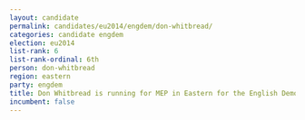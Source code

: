 ```yaml
---
layout: candidate
permalink: candidates/eu2014/engdem/don-whitbread/
categories: candidate engdem
election: eu2014
list-rank: 6
list-rank-ordinal: 6th
person: don-whitbread
region: eastern
party: engdem
title: Don Whitbread is running for MEP in Eastern for the English Democrats
incumbent: false
---
```

